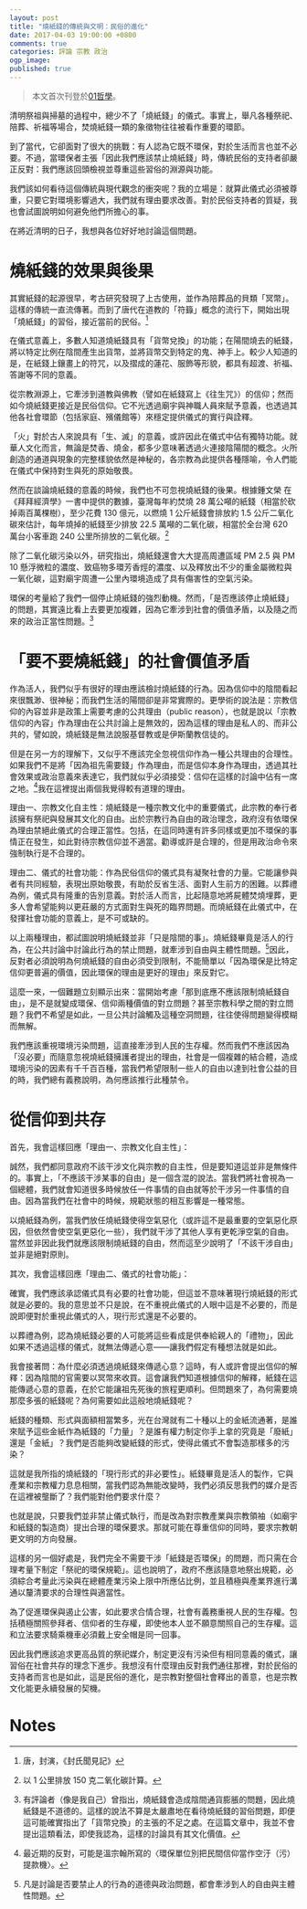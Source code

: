 ```yaml
---
layout: post
title: "燒紙錢的傳統與文明：民俗的進化"
date: 2017-04-03 19:00:00 +0800
comments: true
categories: 評論 宗教 政治
ogp_image: 
published: true 
---
```


> 本文首次刊登於[01哲學](http://philosophy.hk01.com/%E6%96%87%E7%AB%A0/82038/%E7%87%92%E7%B4%99%E9%8C%A2%E7%9A%84%E5%82%B3%E7%B5%B1%E8%88%87%E6%96%87%E6%98%8E%EF%BC%9A%E6%B0%91%E4%BF%97%E7%9A%84%E9%80%B2%E5%8C%96)。

清明祭祖與掃墓的過程中，總少不了「燒紙錢」的儀式。事實上，舉凡各種祭祀、陪葬、祈福等場合，焚燒紙錢一類的象徵物往往被看作重要的環節。

到了當代，它卻面對了很大的挑戰：有人認為它既不環保，對於生活而言也並不必要。不過，當環保者主張「因此我們應該禁止燒紙錢」時，傳統民俗的支持者卻嚴正反對：我們應該回頭檢視並尊重這些習俗的淵源與功能。

我們該如何看待這個傳統與現代觀念的衝突呢？我的立場是：就算此儀式必須被尊重，只要它對環境影響過大，我們就有理由要求改善。對於民俗支持者的質疑，我也會試圖說明如何避免他們所擔心的事。

在將近清明的日子，我想與各位好好地討論這個問題。

<!--more-->

# 燒紙錢的效果與後果

其實紙錢的起源很早，考古研究發現了上古使用，並作為陪葬品的貝類「冥幣」。這樣的傳統一直流傳著。而到了唐代在道教的「符籙」概念的流行下，開始出現「燒紙錢」的習俗，接近當前的民俗。[^1]

在儀式意義上，多數人知道燒紙錢具有「貨幣兌換」的功能；在陽間燒去的紙錢，將以特定比例在陰間產生出貨幣，並將貨幣交到特定的鬼、神手上。較少人知道的是，在紙錢上鑲畫上的符咒，以及摺成的蓮花、服飾等形貌，都具有超渡、祈福、答謝等不同的意義。

從宗教淵源上，它牽涉到道教與佛教（譬如在紙錢寫上《往生咒》）的信仰；然而如今燒紙錢更接近是民俗信仰。它不光透過廟宇與神職人員來賦予意義，也透過其他各社會環節（包括家庭、殯儀館等）來穩定提供儀式的實行與詮釋。

「火」對於古人來說具有「生、滅」的意義，或許因此在儀式中佔有獨特功能。就華人文化而言，無論是焚香、燒金，都多少意味著透過火連接陰陽間的概念。火所創造的通道與現象的完整樣貌依然是神秘的，各宗教為此提供各種隱喻，令人們能在儀式中保持對生與死的原始敬畏。

然而在談論燒紙錢的意義的時候，我們也不可忽視燒紙錢的後果。根據鍾文榮 在《拜拜經濟學》一書中提供的數據，臺灣每年約焚燒 28 萬公噸的紙錢（相當於砍掉兩百萬棵樹），至少花費 130 億元，以燃燒 1 公斤紙錢會排放約 1.5 公斤二氧化碳來估計，每年燒掉的紙錢至少排放 22.5 萬噸的二氧化碳，相當於全台灣 620 萬台小客車跑 240 公里所排放的二氧化碳。[^2]

除了二氧化碳污染以外，研究指出，燒紙錢還會大大提高周遭區域 PM 2.5 與 PM 10 懸浮微粒的濃度、致癌物多環芳香烴的濃度、以及釋放出不少的重金屬微粒與一氧化碳，這對廟宇周遭一公里內環境造成了具有傷害性的空氣污染。

環保的考量給了我們一個停止燒紙錢的強烈動機。然而，「是否應該停止燒紙錢」的問題，其實遠比看上去要更加複雜，因為它牽涉到社會的價值矛盾，以及隨之而來的政治正當性問題。[^3]

# 「要不要燒紙錢」的社會價值矛盾

作為活人，我們似乎有很好的理由應該檢討燒紙錢的行為。因為信仰中的陰間看起來很飄渺、很神秘；而我們生活的陽間卻是非常實際的。更學術的說法是：宗教信仰的內容並非是政策上需要考慮的公共理由（public reason），也就是說以「宗教信仰的內容」作為理由在公共討論上是無效的，因為這樣的理由是私人的、而非公共的，譬如說，燒紙錢是無法說服基督教或是伊斯蘭教信徒的。

但是在另一方的理解下，又似乎不應該完全忽視信仰作為一種公共理由的合理性。如果我們不是將「因為祖先需要錢」作為理由，而是信仰本身作為理由，透過其社會效果或政治意義來表達它，我們就似乎必須接受：信仰在這樣的討論中佔有一席之地。[^4]我在這裡提出兩個我覺得較有道理的理由。

理由一、宗教文化自主性：燒紙錢是一種宗教文化中的重要儀式，此宗教的奉行者該擁有祭祀與發展其文化的自由。出於宗教行為自由的政治理念，政府沒有依環保為理由禁絕此儀式的合理正當性。包括，在這同時還有許多同樣或更加不環保的事情正在發生，如此對待宗教信仰並不適當。勸導或許是合理的，但是用政治命令來強制執行是不合理的。

理由二、儀式的社會功能：作為民俗信仰的儀式具有凝聚社會的力量。它能讓參與者有共同經驗，表現出原始敬畏，有助於反省生活、面對人生前方的困難。以葬禮為例，儀式具有隆重的告別意義。對於活人而言，比起隨意地將屍體焚燒埋葬，更多人會希望能夠以更莊嚴的方式面對生與死的臨界問題。而燒紙錢在此儀式中，在發揮社會功能的意義上，是不可或缺的。

以上兩種理由，都試圖說明燒紙錢並非「只是陰間的事」。燒紙錢畢竟是活人的行為，在公共討論中討論此行為的禁止問題，就牽涉到自由與主體性問題。[^5]因此，反對者必須說明為何燒紙錢的自由必須受到限制，不能簡單以「因為環保是比特定信仰更普遍的價值，因此環保的理由是更好的理由」來反對它。

這麼一來，一個難題立刻顯示出來：當開始考慮「那到底應不應該限制燒紙錢自由」，是不是就變成環保、信仰兩種價值的對立問題？甚至宗教科學之間的對立問題？我們不希望是如此，一旦公共討論觸及這種空洞問題，往往使得問題變得模糊而無解。

我們應該重視環境污染問題，這直接牽涉到人民的生存權。然而我們不應該因為「沒必要」而隨意忽視燒紙錢擁護者提出的理由，社會是一個複雜的結合體，造成環境污染的因素有千千百百種，當我們希望限制一些人的自由以達到社會公益的目的時，我們總有義務說明，為何應該推行此種禁令。

# 從信仰到共存

首先，我會這樣回應「理由一、宗教文化自主性」：

誠然，我們都同意政府不該干涉文化與宗教的自主性，但是要知道這並非是無條件的。事實上，「不應該干涉某事的自由」是一個含混的說法。當我們將社會視為一個總體，我們就會知道很多時候放任一件事情的自由就等於干涉另一件事情的自由。因為當我們在社會中的時候，規範狀態的相互影響是一種常態。

以燒紙錢為例，當我們放任燒紙錢使得空氣惡化（或許這不是最重要的空氣惡化原因，但依然會使空氣更惡化一些），我們就干涉了其他人享有更乾淨空氣的自由。當然並非因此我們就應該限制燒紙錢的自由，然而這至少說明了「不該干涉自由」並非是絕對原則。

其次，我會這樣回應「理由二、儀式的社會功能」：

確實，我們應該承認儀式具有必要的社會功能，但這並不意味著現行燒紙錢的形式就是必要的。我的意思並不只是說，在不重視此儀式的人眼中這是不必要的，而是說即便對於重視此儀式的人，現行形式還是不必要的。

以葬禮為例，認為燒紙錢必要的人可能將這些看成是供奉給親人的「禮物」，因此如果不透過這樣的儀式，就無法傳遞心意——讓我們假定有種想法就是如此。

我會接著問：為什麼必須透過燒紙錢來傳遞心意？這時，有人或許會提出信仰的解釋：因為陰間的官需要以冥幣來收買。這會讓我們知道根據信仰的解釋，紙錢在這能傳遞心意的意義，在於它能讓祖先死後的旅程更順利。但問題來了，為何需要燒那麼多張的紙錢呢？為何需要如此這般地燒紙錢呢？

紙錢的種類、形式與面額相當繁多，光在台灣就有二十種以上的金紙流通著，是誰來賦予這些金紙作為紙錢的「力量」？是誰有權力制定你手上拿的究竟是「廢紙」還是「金紙」？我們是否能夠改變紙錢的形式，使得此儀式不會製造那樣多的污染？

這就是我所指的燒紙錢的「現行形式的非必要性」。紙錢畢竟是活人的製作，它與產業和宗教權力息息相關，當我們認為無能改變時，我們必須反思我們的媒介是否在這裡被壟斷了？我們能對他們要求什麼？

也就是說，只要我們並非禁止儀式執行，而是改為對宗教產業與宗教領袖（如廟宇和紙錢的製造商）提出合理的環保要求。那就可能在尊重信仰的同時，要求宗教朝更文明的方向發展。

這樣的另一個好處是，我們完全不需要干涉「紙錢是否環保」的問題，而只需在合理考量下制定「祭祀的環保規範」。這也說明了，政府不應該隨意地祭出規範，必須綜合考量此污染與在總體產業污染上限中所應佔比例，並且積極與產業界進行溝通以釐清要求的合理性與適當性。

為了促進環保與遏止公害，如此要求合情合理，社會有義務重視人民的生存權。包括積極關照參拜者、信仰者的生存權，即使他本人並不願意關照自己的生存權。這和立法要求騎乘機車必須戴上安全帽是同一回事。

因此我們應該追求更高品質的祭祀媒介，制定更沒有污染但有相同意義的儀式，讓習俗在社會共存的理念下進步。我想沒有什麼理由反對我們通往那裡，對於民俗的支持者而言也是如此，這是民俗的進化，是宗教對整個社會釋出的善意，也是宗教文化能更永續發展的契機。

# Notes

[^1]: 唐，封演，《封氏聞見記》

[^2]: 以 1 公里排放 150 克二氧化碳計算。

[^3]: 有評論者（像是我自己）曾指出，燒紙錢會造成陰間通貨膨脹的問題，因此燒紙錢是不道德的。這樣的說法不算是太嚴肅地在看待燒紙錢的習俗問題，即便這可能確實指出了「貨幣兌換」的主張的不足之處。在這篇文章中，我並不會提出這類看法，即使我認為，這樣的討論具有其文化價值。

[^4]: 最近期的反對，可能是溫宗翰所寫的〈環保單位別把民間信仰當作空汙（污）提款機〉。

[^5]: 凡是討論是否要禁止人的行為的道德與政治問題，都會牽涉到人的自由與主體性問題。
